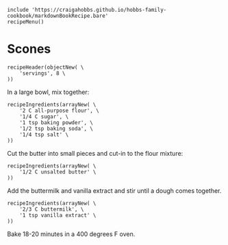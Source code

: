 ~~~ markdown-script
include 'https://craigahobbs.github.io/hobbs-family-cookbook/markdownBookRecipe.bare'
recipeMenu()
~~~

# Scones

~~~ markdown-script
recipeHeader(objectNew( \
    'servings', 8 \
))
~~~

In a large bowl, mix together:

~~~ markdown-script
recipeIngredients(arrayNew( \
    '2 C all-purpose flour', \
    '1/4 C sugar', \
    '1 tsp baking powder', \
    '1/2 tsp baking soda', \
    '1/4 tsp salt' \
))
~~~

Cut the butter into small pieces and cut-in to the flour mixture:

~~~ markdown-script
recipeIngredients(arrayNew( \
    '1/2 C unsalted butter' \
))
~~~

Add the buttermilk and vanilla extract and stir until a dough comes together.

~~~ markdown-script
recipeIngredients(arrayNew( \
    '2/3 C buttermilk', \
    '1 tsp vanilla extract' \
))
~~~

Bake 18-20 minutes in a 400 degrees F oven.
